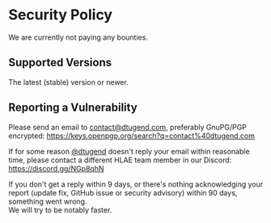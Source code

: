 # Security Policy

We are currently not paying any bounties.

## Supported Versions

The latest (stable) version or newer.

## Reporting a Vulnerability

Please send an email to contact@dtugend.com, preferably GnuPG/PGP encrypted:
https://keys.openpgp.org/search?q=contact%40dtugend.com

If for some reason [@dtugend](https://github.com/dtugend) doesn't reply your email within reasonable time, please contact a different HLAE team member in our Discord: https://discord.gg/NGp8qhN

If you don't get a reply within 9 days, or there's nothing acknowledging your report (update fix, GitHub issue or security advisory) within 90 days, something went wrong.  
We will try to be notably faster.
